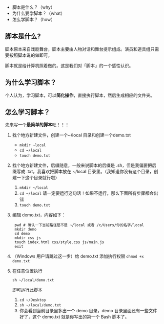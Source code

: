 - 脚本是什么？（why）
- 为什么要学脚本？（what）
- 怎么学脚本？（how）

## 脚本是什么?

脚本原本来自戏剧舞台，脚本主要由人物对话和舞台提示组成。演员和道具组只需要按照脚本说的做即可。

脚本就是给计算机照着做的。这是我们对「脚本」的一个感性认识。

## 为什么学习脚本？

个人认为，学习脚本，可以**简化操作**，直接执行脚本，然后生成相应的文件夹。

## 怎么学习脚本？

先来写一个**最简单的脚本**吧！！！

1. 找个地方新建文件，创建一个~/local 目录和创建一个demo.txt
   - `mkdir ~local`
   - `cd ~/local`
   - `touch demo.txt`



1. 找个地方新建文件，后缀随意，一般来说脚本的后缀是 .sh，但是我偏要把后缀写成 .txt。我喜欢把脚本放在 ~/local 目录里。（我知道你没有这个目录，创建一下这个目录就行啦）

   1. `mkdir ~/local`
   2. `cd ~/local` 请一定要运行这句话！如果不运行，那么下面所有步骤都会出错
   3. `touch demo.txt`

2. 编辑 demo.txt，内容如下：

   ```
    pwd # 确认一下当前路径是不是 ~/local 或者 /c/Users/你的名字/local
    mkdir demo
    cd demo
    mkdir css js
    touch index.html css/style.css js/main.js
    exit
   ```

3. （Windows 用户请跳过这一步）给 demo.txt 添加执行权限 `chmod +x demo.txt`

4. 在任意位置执行

    

   ```
   sh ~/local/demo.txt
   ```

    

   即可运行此脚本

   1. `cd ~/Desktop`
   2. `sh ~/local/demo.txt`
   3. 你会看到当前目录里多出一个 demo 目录，demo 目录里面还有一些文件
      好了，这个 demo.txt 就是你写出的第一个 Bash 脚本了。


